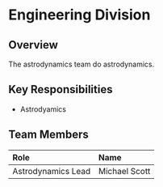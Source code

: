 # Engineering Division

## Overview

The astrodynamics team do astrodynamics.

## Key Responsibilities

* Astrodyamics

## Team Members

| Role | Name |
| :--- | :--- |
| Astrodynamics Lead | Michael Scott |



